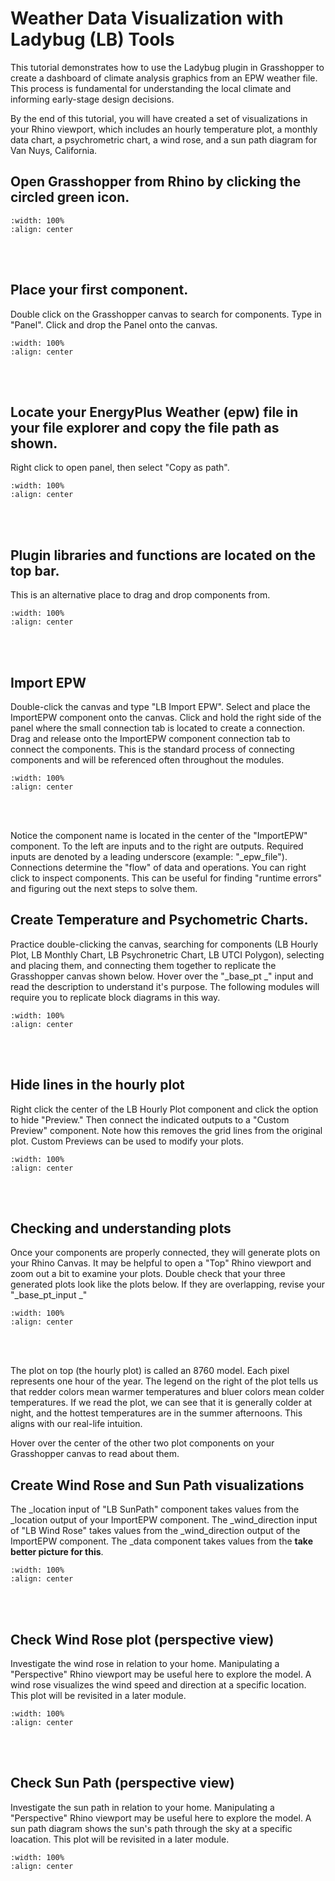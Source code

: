 # Weather Data Visualization with Ladybug (LB) Tools

This tutorial demonstrates how to use the Ladybug plugin in Grasshopper to create a dashboard of climate analysis graphics from an EPW weather file. This process is fundamental for understanding the local climate and informing early-stage design decisions.

By the end of this tutorial, you will have created a set of visualizations in your Rhino viewport, which includes an hourly temperature plot, a monthly data chart, a psychrometric chart, a wind rose, and a sun path diagram for Van Nuys, California.

## Open Grasshopper from Rhino by clicking the circled green icon.
```{image} ../_static/shoebox1/shoebox1_1.png
:width: 100%
:align: center
```
<br/><br/>

## Place your first component.
Double click on the Grasshopper canvas to search for components. Type in "Panel". Click and drop the Panel onto the canvas. 

```{image} ../_static/shoebox1/shoebox1_2.png
:width: 100%
:align: center
```
<br/><br/>

## Locate your EnergyPlus Weather (epw) file in your file explorer and copy the file path as shown.
Right click to open panel, then select "Copy as path".

```{image} ../_static/shoebox1/shoebox1_3.png
:width: 100%
:align: center
```
<br/><br/>

## Plugin libraries and functions are located on the top bar. 
This is an alternative place to drag and drop components from. 

```{image} ../_static/shoebox1/shoebox1_4.png
:width: 100%
:align: center
```
<br/><br/>

## Import EPW
Double-click the canvas and type "LB Import EPW". Select and place the ImportEPW component onto the canvas. Click and hold the right side of the panel where the small connection tab is located to create a connection. Drag and release onto the ImportEPW component connection tab to connect the components. This is the standard process of connecting components and will be referenced often throughout the modules.

```{image} ../_static/shoebox1/shoebox1_5.png
:width: 100%
:align: center
```
<br/><br/>

Notice the component name is located in the center of the "ImportEPW" component. To the left are inputs and to the right are outputs. Required inputs are denoted by a leading underscore (example: "_epw_file"). Connections determine the "flow" of data and operations. You can right click to inspect components. This can be useful for finding "runtime errors" and figuring out the next steps to solve them.

## Create Temperature and Psychometric Charts.
Practice double-clicking the canvas, searching for components (LB Hourly Plot, LB Monthly Chart, LB Psychronetric Chart, LB UTCI Polygon), selecting and placing them, and connecting them together to replicate the Grasshopper canvas shown below. Hover over the "_base_pt _" input and read the description to understand it's purpose. The following modules will require you to replicate block diagrams in this way.

```{image} ../_static/shoebox1/shoebox1_6.png
:width: 100%
:align: center
```
<br/><br/>

## Hide lines in the hourly plot
Right click the center of the LB Hourly Plot component and click the option to hide "Preview." Then connect the indicated outputs to a "Custom Preview" component. Note how this removes the grid lines from the original plot. Custom Previews can be used to modify your plots.

```{image} ../_static/shoebox1/shoebox1_7.png
:width: 100%
:align: center
```
<br/><br/>

## Checking and understanding plots
Once your components are properly connected, they will generate plots on your Rhino Canvas. It may be helpful to open a "Top" Rhino viewport and zoom out a bit to examine your plots. Double check that your three generated plots look like the plots below. If they are overlapping, revise your "_base_pt_input _"

```{image} ../_static/shoebox1/shoebox1_8.png
:width: 100%
:align: center
```
<br/><br/>

The plot on top (the hourly plot) is called an 8760 model. Each pixel represents one hour of the year. The legend on the right of the plot tells us that redder colors mean warmer temperatures and bluer colors mean colder temperatures. If we read the plot, we can see that it is generally colder at night, and the hottest temperatures are in the summer afternoons. This aligns with our real-life intuition.

Hover over the center of the other two plot components on your Grasshopper canvas to read about them. 

## Create Wind Rose and Sun Path visualizations
The _location input of "LB SunPath" component takes values from the _location output of your ImportEPW component. The _wind_direction input of "LB Wind Rose" takes values from the _wind_direction output of the ImportEPW component. The _data component takes values from the **take better picture for this**.

```{image} ../_static/shoebox1/shoebox1_9.png
:width: 100%
:align: center
```
<br/><br/>

## Check Wind Rose plot (perspective view)
Investigate the wind rose in relation to your home. Manipulating a "Perspective" Rhino viewport may be useful here to explore the model. A wind rose visualizes the wind speed and direction at a specific location. This plot will be revisited in a later module.

```{image} ../_static/shoebox1/shoebox1_10.png
:width: 100%
:align: center
```
<br/><br/>

## Check Sun Path (perspective view)
Investigate the sun path in relation to your home. Manipulating a "Perspective" Rhino viewport may be useful here to explore the model. A sun path diagram shows the sun's path through the sky at a specific loacation. This plot will be revisited in a later module.

```{image} ../_static/shoebox1/shoebox1_11.png
:width: 100%
:align: center
```
<br/><br/>
